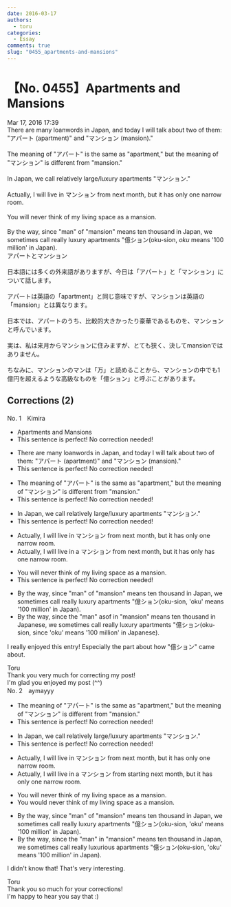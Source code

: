 ```yaml
---
date: 2016-03-17
authors:
  - toru
categories:
  - Essay
comments: true
slug: "0455_apartments-and-mansions"
---
```


# 【No. 0455】Apartments and Mansions
<div class="date">Mar 17, 2016 17:39</div>
<div id="post"><div id="body_show_ori">
There are many loanwords in Japan, and today I will talk about two of them: "アパート (apartment)" and "マンション (mansion)."<br/><br/>The meaning of "アパート" is the same as "apartment," but the meaning of "マンション" is different from "mansion."<br/><br/>In Japan, we call relatively large/luxury apartments "マンション."<br/><br/>Actually, I will live in マンション from next month, but it has only one narrow room.<br/><br/>You will never think of my living space as a mansion.<br/><br/>By the way, since "man" of "mansion" means ten thousand in Japan, we sometimes call really luxury apartments "億ション(oku-sion, <em>oku</em> means '100 million' in Japan).
</div></div>

<!-- more -->

<div id="post_ja"><div id="body_show_mo">
アパートとマンション<br/><br/>日本語には多くの外来語がありますが、今日は「アパート」と「マンション」について話します。<br/><br/>アパートは英語の「apartment」と同じ意味ですが、マンションは英語の「mansion」とは異なります。<br/><br/>日本では、アパートのうち、比較的大きかったり豪華であるものを、マンションと呼んでいます。<br/><br/>実は、私は来月からマンションに住みますが、とても狭く、決してmansionではありません。<br/><br/>ちなみに、マンションのマンは「万」と読めることから、マンションの中でも1億円を超えるような高級なものを「億ション」と呼ぶことがあります。
</div></div>

## Corrections (2)
<div id="block"><div class="first_name"> No. 1　<span class="just_name">Kimira</span></div><div id="block2">
<ul class="correction_field">
<li class="incorrect">Apartments and Mansions</li>
<li class="corrected perfect">This sentence is perfect! No correction needed!</li>
</ul>
<ul class="correction_field">
<li class="incorrect">There are many loanwords in Japan, and today I will talk about two of them: "アパート (apartment)" and "マンション (mansion)."</li>
<li class="corrected perfect">This sentence is perfect! No correction needed!</li>
</ul>
<ul class="correction_field">
<li class="incorrect">The meaning of "アパート" is the same as "apartment," but the meaning of "マンション" is different from "mansion."</li>
<li class="corrected perfect">This sentence is perfect! No correction needed!</li>
</ul>
<ul class="correction_field">
<li class="incorrect">In Japan, we call relatively large/luxury apartments "マンション."</li>
<li class="corrected perfect">This sentence is perfect! No correction needed!</li>
</ul>
<ul class="correction_field">
<li class="incorrect">Actually, I will live in マンション from next month, but it has only one narrow room.</li>
<li class="corrected correct">
Actually, I will live in <span class="f_red">a </span>マンション from next month, but it <span class="f_gray"><span class="sline">has </span></span>only <span class="f_red">has </span>one narrow room.
</li>
</ul>
<ul class="correction_field">
<li class="incorrect">You will never think of my living space as a mansion.</li>
<li class="corrected perfect">This sentence is perfect! No correction needed!</li>
</ul>
<ul class="correction_field">
<li class="incorrect">By the way, since "man" of "mansion" means ten thousand in Japan, we sometimes call really luxury apartments "億ション(oku-sion, 'oku' means '100 million' in Japan).</li>
<li class="corrected correct">
By the way, since <span class="f_red">the </span>"man" <span class="f_red">as</span><span class="f_gray"><span class="sline">of</span></span> <span class="f_red">in </span>"mansion" means ten thousand in Japan<span class="f_red">ese</span>, we sometimes call really luxury apartments "億ション(oku-sion, <span class="f_red">since </span>'oku' means '100 million' in Japan<span class="f_red">ese</span>).
</li>
</ul>
<p class="comment_small">
 I really enjoyed this entry! Especially the part about how "億ション" came about.
</p>

</div><div class="name"><span class="just_name">Toru</span><br>
Thank you very much for correcting my post!<br/>I'm glad you enjoyed my post (^^)
</div>
</div>
<div id="block"><div class="first_name"> No. 2　<span class="just_name">aymayyy</span></div><div id="block2">
<ul class="correction_field">
<li class="incorrect">The meaning of "アパート" is the same as "apartment," but the meaning of "マンション" is different from "mansion."</li>
<li class="corrected perfect">This sentence is perfect! No correction needed!</li>
</ul>
<ul class="correction_field">
<li class="incorrect">In Japan, we call relatively large/luxury apartments "マンション."</li>
<li class="corrected perfect">This sentence is perfect! No correction needed!</li>
</ul>
<ul class="correction_field">
<li class="incorrect">Actually, I will live in マンション from next month, but it has only one narrow room.</li>
<li class="corrected correct">
Actually, I will live in <span class="f_red">a </span>マンション <span class="sline">from</span> <span class="f_red">starting </span>next month, but it has only one narrow room.
</li>
</ul>
<ul class="correction_field">
<li class="incorrect">You will never think of my living space as a mansion.</li>
<li class="corrected correct">
You w<span class="f_red">ould</span> never think of my living space as a mansion.
</li>
</ul>
<ul class="correction_field">
<li class="incorrect">By the way, since "man" of "mansion" means ten thousand in Japan, we sometimes call really luxury apartments "億ション(oku-sion, 'oku' means '100 million' in Japan).</li>
<li class="corrected correct">
By the way, since <span class="f_red">the</span> "man" <span class="f_red">in</span> "mansion" means ten thousand in Japan, we sometimes call really luxur<span class="f_red">ious</span> apartments "億ション(oku-sion, 'oku' means '100 million' in Japan).
</li>
</ul>
<p class="comment_small">
 I didn't know that! That's very interesting.
</p>

</div><div class="name"><span class="just_name">Toru</span><br>
Thank you so much for your corrections!<br/>I'm happy to hear you say that :)
</div>
</div>
